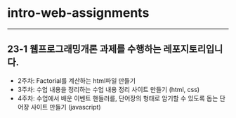 # intro-web-assignments
 ----
 23-1 웹프로그래밍개론 과제를 수행하는 레포지토리입니다.
 ----
 - 2주차: Factorial를 계산하는 html파일 만들기
 - 3주차: 수업 내용을 정리하는 수업 내용 정리 사이트 만들기 (html, css)
 - 4주차: 수업에서 배운 이벤트 핸들러를, 단어장의 형태로 암기할 수 있도록 돕는 단어장 사이트 만들기 (javascript)
